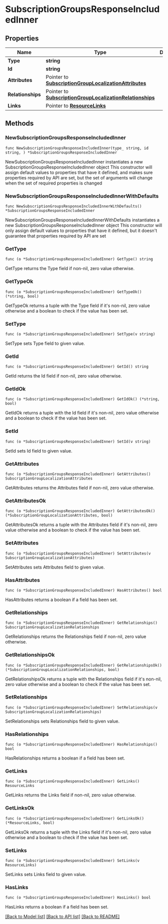 # SubscriptionGroupsResponseIncludedInner

## Properties

Name | Type | Description | Notes
------------ | ------------- | ------------- | -------------
**Type** | **string** |  | 
**Id** | **string** |  | 
**Attributes** | Pointer to [**SubscriptionGroupLocalizationAttributes**](SubscriptionGroupLocalizationAttributes.md) |  | [optional] 
**Relationships** | Pointer to [**SubscriptionGroupLocalizationRelationships**](SubscriptionGroupLocalizationRelationships.md) |  | [optional] 
**Links** | Pointer to [**ResourceLinks**](ResourceLinks.md) |  | [optional] 

## Methods

### NewSubscriptionGroupsResponseIncludedInner

`func NewSubscriptionGroupsResponseIncludedInner(type_ string, id string, ) *SubscriptionGroupsResponseIncludedInner`

NewSubscriptionGroupsResponseIncludedInner instantiates a new SubscriptionGroupsResponseIncludedInner object
This constructor will assign default values to properties that have it defined,
and makes sure properties required by API are set, but the set of arguments
will change when the set of required properties is changed

### NewSubscriptionGroupsResponseIncludedInnerWithDefaults

`func NewSubscriptionGroupsResponseIncludedInnerWithDefaults() *SubscriptionGroupsResponseIncludedInner`

NewSubscriptionGroupsResponseIncludedInnerWithDefaults instantiates a new SubscriptionGroupsResponseIncludedInner object
This constructor will only assign default values to properties that have it defined,
but it doesn't guarantee that properties required by API are set

### GetType

`func (o *SubscriptionGroupsResponseIncludedInner) GetType() string`

GetType returns the Type field if non-nil, zero value otherwise.

### GetTypeOk

`func (o *SubscriptionGroupsResponseIncludedInner) GetTypeOk() (*string, bool)`

GetTypeOk returns a tuple with the Type field if it's non-nil, zero value otherwise
and a boolean to check if the value has been set.

### SetType

`func (o *SubscriptionGroupsResponseIncludedInner) SetType(v string)`

SetType sets Type field to given value.


### GetId

`func (o *SubscriptionGroupsResponseIncludedInner) GetId() string`

GetId returns the Id field if non-nil, zero value otherwise.

### GetIdOk

`func (o *SubscriptionGroupsResponseIncludedInner) GetIdOk() (*string, bool)`

GetIdOk returns a tuple with the Id field if it's non-nil, zero value otherwise
and a boolean to check if the value has been set.

### SetId

`func (o *SubscriptionGroupsResponseIncludedInner) SetId(v string)`

SetId sets Id field to given value.


### GetAttributes

`func (o *SubscriptionGroupsResponseIncludedInner) GetAttributes() SubscriptionGroupLocalizationAttributes`

GetAttributes returns the Attributes field if non-nil, zero value otherwise.

### GetAttributesOk

`func (o *SubscriptionGroupsResponseIncludedInner) GetAttributesOk() (*SubscriptionGroupLocalizationAttributes, bool)`

GetAttributesOk returns a tuple with the Attributes field if it's non-nil, zero value otherwise
and a boolean to check if the value has been set.

### SetAttributes

`func (o *SubscriptionGroupsResponseIncludedInner) SetAttributes(v SubscriptionGroupLocalizationAttributes)`

SetAttributes sets Attributes field to given value.

### HasAttributes

`func (o *SubscriptionGroupsResponseIncludedInner) HasAttributes() bool`

HasAttributes returns a boolean if a field has been set.

### GetRelationships

`func (o *SubscriptionGroupsResponseIncludedInner) GetRelationships() SubscriptionGroupLocalizationRelationships`

GetRelationships returns the Relationships field if non-nil, zero value otherwise.

### GetRelationshipsOk

`func (o *SubscriptionGroupsResponseIncludedInner) GetRelationshipsOk() (*SubscriptionGroupLocalizationRelationships, bool)`

GetRelationshipsOk returns a tuple with the Relationships field if it's non-nil, zero value otherwise
and a boolean to check if the value has been set.

### SetRelationships

`func (o *SubscriptionGroupsResponseIncludedInner) SetRelationships(v SubscriptionGroupLocalizationRelationships)`

SetRelationships sets Relationships field to given value.

### HasRelationships

`func (o *SubscriptionGroupsResponseIncludedInner) HasRelationships() bool`

HasRelationships returns a boolean if a field has been set.

### GetLinks

`func (o *SubscriptionGroupsResponseIncludedInner) GetLinks() ResourceLinks`

GetLinks returns the Links field if non-nil, zero value otherwise.

### GetLinksOk

`func (o *SubscriptionGroupsResponseIncludedInner) GetLinksOk() (*ResourceLinks, bool)`

GetLinksOk returns a tuple with the Links field if it's non-nil, zero value otherwise
and a boolean to check if the value has been set.

### SetLinks

`func (o *SubscriptionGroupsResponseIncludedInner) SetLinks(v ResourceLinks)`

SetLinks sets Links field to given value.

### HasLinks

`func (o *SubscriptionGroupsResponseIncludedInner) HasLinks() bool`

HasLinks returns a boolean if a field has been set.


[[Back to Model list]](../README.md#documentation-for-models) [[Back to API list]](../README.md#documentation-for-api-endpoints) [[Back to README]](../README.md)


